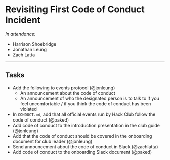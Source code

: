 # Revisiting First Code of Conduct Incident

_In attendance:_

- Harrison Shoebridge
- Jonathan Leung
- Zach Latta

--------------------------------------------------------------------------------

## Tasks

- Add the following to events protocol (@jonleung)
  - An announcement about the code of conduct
  - An announcement of who the designated person is to talk to if you feel
    uncomfortable / if you think the code of conduct has been violated
- In `CONDUCT.md`, add that all official events run by Hack Club follow the code
  of conduct (@paked)
- Add code of conduct to the introduction presentation in the club guide
  (@jonleung)
- Add that the code of conduct should be covered in the onboarding document for
  club leader (@jonleung)
- Send announcement about the code of conduct in Slack (@zachlatta)
- Add code of conduct to the onboarding Slack document (@paked)
